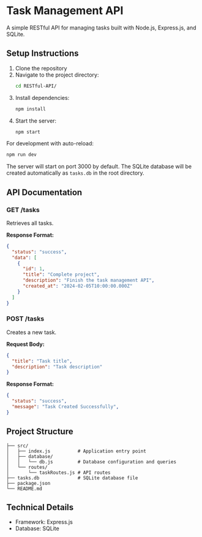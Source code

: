 # Task Management API

A simple RESTful API for managing tasks built with Node.js, Express.js, and SQLite.

## Setup Instructions

1. Clone the repository
2. Navigate to the project directory:
   ```bash
   cd RESTful-API/
   ```
3. Install dependencies:
   ```bash
   npm install
   ```
3. Start the server:
   ```bash
   npm start
   ```
   
For development with auto-reload:
```bash
npm run dev
```

The server will start on port 3000 by default. The SQLite database will be created automatically as `tasks.db` in the root directory.

## API Documentation

### GET /tasks
Retrieves all tasks.

**Response Format:**
```json
{
  "status": "success",
  "data": [
    {
      "id": 1,
      "title": "Complete project",
      "description": "Finish the task management API",
      "created_at": "2024-02-05T10:00:00.000Z"
    }
  ]
}
```

### POST /tasks
Creates a new task.

**Request Body:**
```json
{
  "title": "Task title",
  "description": "Task description"
}
```

**Response Format:**
```json
{
  "status": "success",
  "message": "Task Created Successfully",
}
```

## Project Structure

```
├── src/
│   ├── index.js          # Application entry point
│   ├── database/
│   │   └── db.js         # Database configuration and queries
│   └── routes/
│       └── taskRoutes.js # API routes
├── tasks.db              # SQLite database file
├── package.json
└── README.md
```

## Technical Details

- Framework: Express.js
- Database: SQLite